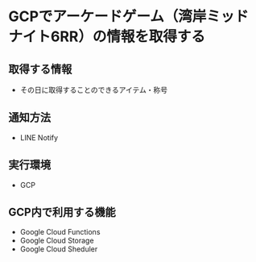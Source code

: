 # GCPでアーケードゲーム（湾岸ミッドナイト6RR）の情報を取得する
## 取得する情報
- その日に取得することのできるアイテム・称号
## 通知方法
- LINE Notify
## 実行環境
- GCP
## GCP内で利用する機能
- Google Cloud Functions
- Google Cloud Storage
- Google Cloud Sheduler
